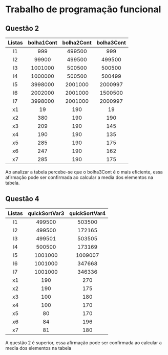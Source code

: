 <h1>Trabalho de programação funcional</h1>
<h2>Questão 2</h2>

| Listas | bolha1Cont | bolha2Cont | bolha3Cont |
| :----: | :--------: | :--------: | :--------: |
|   l1   |    999     |   499500   |    999     |
|   l2   |   99900    |   499500   |   499500   |
|   l3   |  1001000   |   500500   |   500500   |
|   l4   |  1000000   |   500500   |   500499   |
|   l5   |  3998000   |  2001000   |  2000997   |
|   l6   |  2002000   |  2001000   |  1500500   |
|   l7   |  3998000   |  2001000   |  2000997   |
|   x1   |     19     |    190     |     19     |
|   x2   |    380     |    190     |    190     |
|   x3   |    209     |    190     |    145     |
|   x4   |    190     |    190     |    135     |
|   x5   |    285     |    190     |    175     |
|   x6   |    247     |    190     |    162     |
|   x7   |    285     |    190     |    175     |

Ao analizar a tabela percebe-se que o bolha3Cont é o mais eficiente, essa afirmação pode ser confirmada ao calcular a media dos elementos na tabela.

<h2>Questão 4</h2>

| Listas | quickSortVar3 | quickSortVar4 |
| :----: | :-----------: | :-----------: |
|   l1   |    499500     |    503500     |
|   l2   |    499500     |    172165     |
|   l3   |    499501     |    503505     |
|   l4   |    500500     |    173169     |
|   l5   |    1001000    |    1009007    |
|   l6   |    1001000    |    347668     |
|   l7   |    1001000    |    346336     |
|   x1   |      190      |      270      |
|   x2   |      190      |      175      |
|   x3   |      100      |      180      |
|   x4   |      100      |      170      |
|   x5   |      80       |      170      |
|   x6   |      84       |      196      |
|   x7   |      81       |      180      |

A questão 2 é superior, essa afirmação pode ser confirmada ao calcular a media dos elementos na tabela